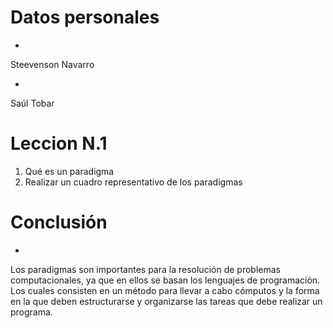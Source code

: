 # Datos personales

*

Steevenson Navarro

*

Saúl Tobar
# Leccion N.1
1. Qué es un paradigma
2. Realizar un cuadro representativo de los paradigmas
# Conclusión
*
Los paradigmas son importantes para la resolución de problemas computacionales, ya que en ellos se basan los lenguajes de programación. Los cuales consisten en un método para llevar a cabo cómputos y la forma en la que deben estructurarse y organizarse las tareas que debe realizar un programa. 

